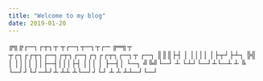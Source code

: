 ```yaml
---
title: "Welcome to my blog"
date: 2019-01-20
---
```


╔╗╔┌─┐┌┬┐┬ ┬┌─┐┬─┐┬┌─  ╔═╗┬ ┬┌┐┌┌┬┐┌─┐┌┬┐┌─┐┌┐┌┌┬┐┌─┐┬  ┌─┐
║║║├┤  │ ││││ │├┬┘├┴┐  ╠╣ │ ││││ ││├─┤│││├┤ │││ │ ├─┤│  └─┐
╝╚╝└─┘ ┴ └┴┘└─┘┴└─┴ ┴  ╚  └─┘┘└┘─┴┘┴ ┴┴ ┴└─┘┘└┘ ┴ ┴ ┴┴─┘└─┘
